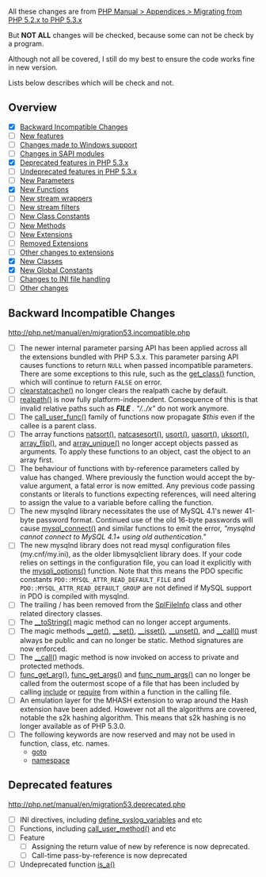 All these changes are from [PHP Manual > Appendices > Migrating from PHP 5.2.x to PHP 5.3.x](http://php.net/manual/en/migration53.php)

But **NOT ALL** changes will be checked, because some can not be check by a program.

Although not all be covered, I still do my best to ensure the code works fine in new version.

Lists below describes which will be check and not.

## Overview
- [x] [Backward Incompatible Changes](migration53.incompatible.php)
- [ ] [New features](migration53.new-features.php)
- [ ] [Changes made to Windows support](migration53.windows.php)
- [ ] [Changes in SAPI modules](migration53.sapi.php)
- [x] [Deprecated features in PHP 5.3.x](migration53.deprecated.php)
- [ ] [Undeprecated features in PHP 5.3.x](migration53.undeprecated.php)
- [ ] [New Parameters](migration53.parameters.php)
- [x] [New Functions](migration53.functions.php)
- [ ] [New stream wrappers](migration53.new-stream-wrappers.php)
- [ ] [New stream filters](migration53.new-stream-filters.php)
- [ ] [New Class Constants](migration53.class-constants.php)
- [ ] [New Methods](migration53.methods.php)
- [ ] [New Extensions](migration53.new-extensions.php)
- [ ] [Removed Extensions](migration53.removed-extensions.php)
- [ ] [Other changes to extensions](migration53.extensions-other.php)
- [x] [New Classes](migration53.classes.php)
- [x] [New Global Constants](migration53.global-constants.php)
- [ ] [Changes to INI file handling](migration53.ini.php)
- [ ] [Other changes](migration53.other.php)

## Backward Incompatible Changes
http://php.net/manual/en/migration53.incompatible.php

- [ ] The newer internal parameter parsing API has been applied across all the extensions bundled with PHP 5.3.x. This parameter parsing API causes functions to return `NULL` when passed incompatible parameters. There are some exceptions to this rule, such as the [get_class()](function.get-class.php) function, which will continue to return `FALSE` on error.  
- [ ] [clearstatcache()](function.clearstatcache.php) no longer clears the realpath cache by default.  
- [ ] [realpath()](function.realpath.php) is now fully platform-independent.  Consequence of this is that invalid relative paths such as *__FILE__ . "/../x"* do not work anymore.  
- [ ] The [call_user_func()](function.call-user-func.php) family of functions now propagate *$this* even if the callee is a parent class.  
- [ ] The array functions [natsort()](function.natsort.php), [natcasesort()](function.natcasesort.php), [usort()](function.usort.php), [uasort()](function.uasort.php), [uksort()](function.uksort.php), [array_flip()](function.array-flip.php), and [array_unique()](function.array-unique.php) no longer accept objects passed as arguments. To apply these functions to an object, cast the object to an array first.  
- [ ] The behaviour of functions with by-reference parameters called by value has changed. Where previously the function would accept the by-value argument, a fatal error is now emitted. Any previous code passing constants or literals to functions expecting references, will need altering to assign the value to a variable before calling the function.  
- [ ] The new mysqlnd library necessitates the use of MySQL 4.1's newer 41-byte password format. Continued use of the old 16-byte passwords will cause [mysql_connect()](function.mysql-connect.php) and similar functions to emit the error, *"mysqlnd cannot connect to MySQL 4.1+ using old authentication."* 
- [ ] The new mysqlnd library does not read mysql configuration files (my.cnf/my.ini), as the older libmysqlclient library does.  If your code relies on settings in the configuration file, you can load it explicitly with the [mysqli_options()](mysqli.options.php) function. Note that this means the PDO specific constants `PDO::MYSQL_ATTR_READ_DEFAULT_FILE` and `PDO::MYSQL_ATTR_READ_DEFAULT_GROUP` are not defined if MySQL support in PDO is compiled with mysqlnd.  
- [ ] The trailing / has been removed from the [SplFileInfo](class.splfileinfo.php) class and other related directory classes.  
- [ ] The [__toString()](language.oop5.magic.php#object.tostring) magic method can no longer accept arguments.  
- [ ] The magic methods [__get()](language.oop5.overloading.php#object.get), [__set()](language.oop5.overloading.php#object.set), [__isset()](language.oop5.overloading.php#object.isset), [__unset()](language.oop5.overloading.php#object.unset), and [__call()](language.oop5.overloading.php#object.call) must always be public and can no longer be static. Method signatures are now enforced.  
- [ ] The [__call()](language.oop5.overloading.php#object.call) magic method is now invoked on access to private and protected methods.  
- [ ] [func_get_arg()](function.func-get-arg.php), [func_get_args()](function.func-get-args.php) and [func_num_args()](function.func-num-args.php) can no longer be called from the outermost scope of a file that has been included by calling [include](function.include.php) or [require](function.require.php) from within a function in the calling file.  
- [ ] An emulation layer for the MHASH extension to wrap around the Hash extension have been added. However not all the algorithms are covered, notable the s2k hashing algorithm. This means that s2k hashing is no longer available as of PHP 5.3.0.  
- [ ] The following keywords are now reserved and may not be used in function, class, etc. names.
    - [goto](control-structures.goto.php) 
    - [namespace](language.namespaces.php) 

## Deprecated features
http://php.net/manual/en/migration53.deprecated.php

- [ ] INI directives, including [define_syslog_variables]() and etc
- [ ] Functions, including [call_user_method()]() and etc
- [ ] Feature
    - [ ] Assigning the return value of new by reference is now deprecated.
    - [ ] Call-time pass-by-reference is now deprecated
- [ ] Undeprecated function [is_a()]()

